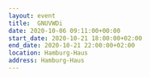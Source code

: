 ```yaml
---
layout: event
title:  GNUVWDi
date: 2020-10-06 09:11:00+00:00
start_date: 2020-10-21 18:00:00+02:00
end_date: 2020-10-21 22:00:00+02:00
location: Hamburg-Haus
address: Hamburg-Haus
---
```

